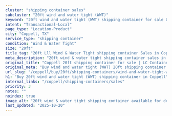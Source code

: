 ```yaml
---
cluster: "shipping container sales"
subcluster: "20ft wind and water tight (WWT)"
keyword: "20ft wind and water tight (WWT) shipping container for sale Coppell, TX"
intent: "Transactional-Local"
page_type: "Location-Product"
city: "Coppell, TX"
service_type: "shipping container"
condition: "Wind & Water Tight"
size: "20ft"
title_tag: "20ft Lll Wind & Water Tight shipping container Sales in Coppell | LC Container"
meta_description: "20ft wind & water tight shipping container sales in Coppell. Fast delivery, competitive pricing. Serving shipping containers area. Quote ID: LCR. Call (214) 524-4168 for your free quote today."
original_title: "Coppell 20ft shipping container for sale | LC Container"
original_meta: "Buy wind and water tight (WWT) 20ft shipping container sale with local delivery in Coppell, TX. LC Container — local Since 2003. Request a fast quote today."
url_slug: "/coppell/buy/20ft/shipping-containers/wind-and-water-tight-wwt"
h1: "Buy 20ft wind and water tight (WWT) shipping container in Coppell"
internal_links: "/coppell/shipping-containers/sales"
priority: 3
notes: ""
noindex: true
image_alt: "20ft wind & water tight shipping container available for delivery in Coppell"
last_updated: "2025-10-20"
---
```


<!-- TODO: Add unique city/inventory copy, images, and internal links here. -->
